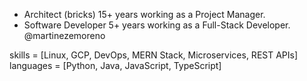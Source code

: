 - Architect (bricks) 15+ years working as a Project Manager.
- Software Developer 5+ years working as a Full-Stack Developer.
@martinezemoreno

skills = [Linux, GCP, DevOps, MERN Stack, Microservices, REST APIs]
languages = [Python, Java, JavaScript, TypeScript]
